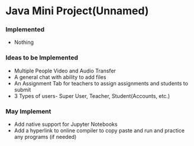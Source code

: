 # Java Mini Project(Unnamed) #



### Implemented ###
* Nothing


### Ideas to be Implemented ###

* Multiple People Video and Audio Transfer
* A general chat with ability to add files
* An Assignment Tab for teachers to assign assignments and students to submit
* 3 Types of users- Super User, Teacher, Student(Accounts, etc.)



### May Implement ###

* Add native support for Jupyter Notebooks 
* Add a hyperlink to online compiler to copy paste and run and practice any programs (if needed)